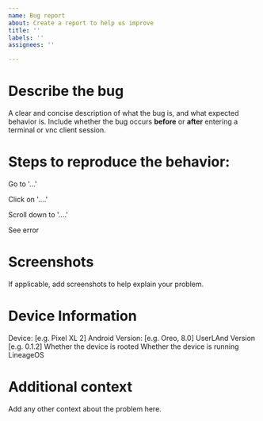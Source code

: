 ```yaml
---
name: Bug report
about: Create a report to help us improve
title: ''
labels: ''
assignees: ''

---
```


# Describe the bug

A clear and concise description of what the bug is, and what expected behavior is. Include whether the bug occurs **before** 
or **after** entering a terminal or vnc client session.

# Steps to reproduce the behavior:

Go to '...'

Click on '....'

Scroll down to '....'

See error

# Screenshots

If applicable, add screenshots to help explain your problem.

# Device Information

Device: [e.g. Pixel XL 2]
Android Version: [e.g. Oreo, 8.0]
UserLAnd Version [e.g. 0.1.2]
Whether the device is rooted
Whether the device is running LineageOS

# Additional context

Add any other context about the problem here.

